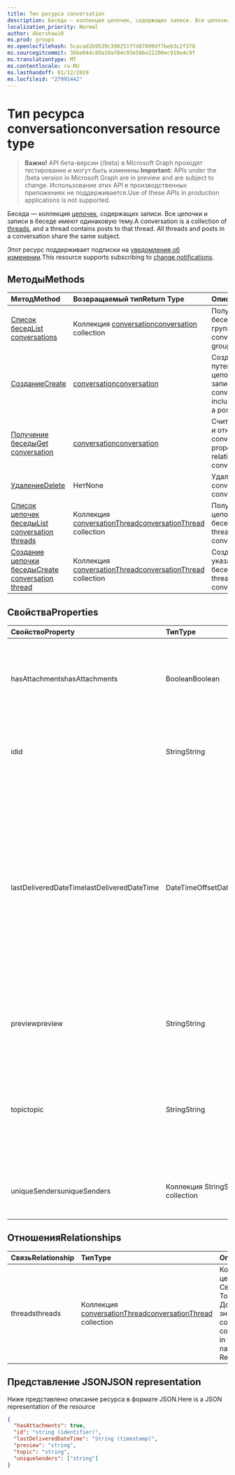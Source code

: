 ```yaml
---
title: Тип ресурса conversation
description: Беседа — коллекция цепочек, содержащих записи. Все цепочки и записи в беседе имеют одинаковую тему.
localization_priority: Normal
author: dkershaw10
ms.prod: groups
ms.openlocfilehash: 5cacad2b9539c398251ffd07899df7beb3c2f378
ms.sourcegitcommit: 36be044c89a19af84c93e586e22200ec919e4c9f
ms.translationtype: MT
ms.contentlocale: ru-RU
ms.lasthandoff: 01/12/2019
ms.locfileid: "27991442"
---
```

# <a name="conversation-resource-type"></a><span data-ttu-id="0d32f-104">Тип ресурса conversation</span><span class="sxs-lookup"><span data-stu-id="0d32f-104">conversation resource type</span></span>

> <span data-ttu-id="0d32f-105">**Важно!** API бета-версии (/beta) в Microsoft Graph проходят тестирование и могут быть изменены.</span><span class="sxs-lookup"><span data-stu-id="0d32f-105">**Important:** APIs under the /beta version in Microsoft Graph are in preview and are subject to change.</span></span> <span data-ttu-id="0d32f-106">Использование этих API в производственных приложениях не поддерживается.</span><span class="sxs-lookup"><span data-stu-id="0d32f-106">Use of these APIs in production applications is not supported.</span></span>

<span data-ttu-id="0d32f-p103">Беседа — коллекция [цепочек](conversationthread.md), содержащих записи. Все цепочки и записи в беседе имеют одинаковую тему.</span><span class="sxs-lookup"><span data-stu-id="0d32f-p103">A conversation is a collection of [threads](conversationthread.md), and a thread contains posts to that thread. All threads and posts in a conversation share the same subject.</span></span>

<span data-ttu-id="0d32f-109">Этот ресурс поддерживает подписки на [уведомления об изменении](/graph/webhooks).</span><span class="sxs-lookup"><span data-stu-id="0d32f-109">This resource supports subscribing to [change notifications](/graph/webhooks).</span></span>

## <a name="methods"></a><span data-ttu-id="0d32f-110">Методы</span><span class="sxs-lookup"><span data-stu-id="0d32f-110">Methods</span></span>

| <span data-ttu-id="0d32f-111">Метод</span><span class="sxs-lookup"><span data-stu-id="0d32f-111">Method</span></span>       | <span data-ttu-id="0d32f-112">Возвращаемый тип</span><span class="sxs-lookup"><span data-stu-id="0d32f-112">Return Type</span></span>  |<span data-ttu-id="0d32f-113">Описание</span><span class="sxs-lookup"><span data-stu-id="0d32f-113">Description</span></span>|
|:---------------|:--------|:----------|
|[<span data-ttu-id="0d32f-114">Список бесед</span><span class="sxs-lookup"><span data-stu-id="0d32f-114">List conversations</span></span>](../api/group-list-conversations.md) | <span data-ttu-id="0d32f-115">Коллекция [conversation](conversation.md)</span><span class="sxs-lookup"><span data-stu-id="0d32f-115">[conversation](conversation.md) collection</span></span> |<span data-ttu-id="0d32f-116">Получение списка бесед в этой группе.</span><span class="sxs-lookup"><span data-stu-id="0d32f-116">Get the list of conversations in this group.</span></span>|
|[<span data-ttu-id="0d32f-117">Создание</span><span class="sxs-lookup"><span data-stu-id="0d32f-117">Create</span></span>](../api/group-post-conversations.md) |[<span data-ttu-id="0d32f-118">conversation</span><span class="sxs-lookup"><span data-stu-id="0d32f-118">conversation</span></span>](conversation.md)| <span data-ttu-id="0d32f-119">Создание беседы путем включения цепочки и записи.</span><span class="sxs-lookup"><span data-stu-id="0d32f-119">Create a new conversation by including a thread and a post.</span></span>|
|[<span data-ttu-id="0d32f-120">Получение беседы</span><span class="sxs-lookup"><span data-stu-id="0d32f-120">Get conversation</span></span>](../api/conversation-get.md) | [<span data-ttu-id="0d32f-121">conversation</span><span class="sxs-lookup"><span data-stu-id="0d32f-121">conversation</span></span>](conversation.md) |<span data-ttu-id="0d32f-122">Считывание свойств и отношений объекта conversation.</span><span class="sxs-lookup"><span data-stu-id="0d32f-122">Read properties and relationships of conversation object.</span></span>|
|[<span data-ttu-id="0d32f-123">Удаление</span><span class="sxs-lookup"><span data-stu-id="0d32f-123">Delete</span></span>](../api/conversation-delete.md) | <span data-ttu-id="0d32f-124">Нет</span><span class="sxs-lookup"><span data-stu-id="0d32f-124">None</span></span> |<span data-ttu-id="0d32f-125">Удаление объекта conversation.</span><span class="sxs-lookup"><span data-stu-id="0d32f-125">Delete conversation object.</span></span> |
|[<span data-ttu-id="0d32f-126">Список цепочек беседы</span><span class="sxs-lookup"><span data-stu-id="0d32f-126">List conversation threads</span></span>](../api/conversation-list-threads.md) |<span data-ttu-id="0d32f-127">Коллекция [conversationThread](conversationthread.md)</span><span class="sxs-lookup"><span data-stu-id="0d32f-127">[conversationThread](conversationthread.md) collection</span></span>| <span data-ttu-id="0d32f-128">Получение всех цепочек в групповой беседе.</span><span class="sxs-lookup"><span data-stu-id="0d32f-128">Get all the threads in a group conversation.</span></span>|
|[<span data-ttu-id="0d32f-129">Создание цепочки беседы</span><span class="sxs-lookup"><span data-stu-id="0d32f-129">Create conversation thread</span></span>](../api/conversation-post-threads.md) |<span data-ttu-id="0d32f-130">Коллекция [conversationThread](conversationthread.md)</span><span class="sxs-lookup"><span data-stu-id="0d32f-130">[conversationThread](conversationthread.md) collection</span></span>| <span data-ttu-id="0d32f-131">Создание цепочки в указанной беседе.</span><span class="sxs-lookup"><span data-stu-id="0d32f-131">Create a thread in the specified conversation.</span></span>|

## <a name="properties"></a><span data-ttu-id="0d32f-132">Свойства</span><span class="sxs-lookup"><span data-stu-id="0d32f-132">Properties</span></span>
| <span data-ttu-id="0d32f-133">Свойство</span><span class="sxs-lookup"><span data-stu-id="0d32f-133">Property</span></span>     | <span data-ttu-id="0d32f-134">Тип</span><span class="sxs-lookup"><span data-stu-id="0d32f-134">Type</span></span>   |<span data-ttu-id="0d32f-135">Описание</span><span class="sxs-lookup"><span data-stu-id="0d32f-135">Description</span></span>|
|:---------------|:--------|:----------|
|<span data-ttu-id="0d32f-136">hasAttachments</span><span class="sxs-lookup"><span data-stu-id="0d32f-136">hasAttachments</span></span>|<span data-ttu-id="0d32f-137">Boolean</span><span class="sxs-lookup"><span data-stu-id="0d32f-137">Boolean</span></span>|<span data-ttu-id="0d32f-138">Указывает, содержит ли какая-либо запись в этой беседе хотя бы одно вложение.</span><span class="sxs-lookup"><span data-stu-id="0d32f-138">Indicates whether any of the posts within this Conversation has at least one attachment.</span></span>|
|<span data-ttu-id="0d32f-139">id</span><span class="sxs-lookup"><span data-stu-id="0d32f-139">id</span></span>|<span data-ttu-id="0d32f-140">String</span><span class="sxs-lookup"><span data-stu-id="0d32f-140">String</span></span>|<span data-ttu-id="0d32f-p104">Уникальный идентификатор беседы. Только для чтения.</span><span class="sxs-lookup"><span data-stu-id="0d32f-p104">The conversations's unique identifier. Read-only.</span></span>|
|<span data-ttu-id="0d32f-143">lastDeliveredDateTime</span><span class="sxs-lookup"><span data-stu-id="0d32f-143">lastDeliveredDateTime</span></span>|<span data-ttu-id="0d32f-144">DateTimeOffset</span><span class="sxs-lookup"><span data-stu-id="0d32f-144">DateTimeOffset</span></span>|<span data-ttu-id="0d32f-p105">Тип Timestamp представляет сведения о времени и дате с использованием формата ISO 8601 (всегда используется формат UTC). Например, значение полуночи 1 января 2014 г. в формате UTC выглядит так: `'2014-01-01T00:00:00Z'`.</span><span class="sxs-lookup"><span data-stu-id="0d32f-p105">The Timestamp type represents date and time information using ISO 8601 format and is always in UTC time. For example, midnight UTC on Jan 1, 2014 would look like this: `'2014-01-01T00:00:00Z'`</span></span>|
|<span data-ttu-id="0d32f-147">preview</span><span class="sxs-lookup"><span data-stu-id="0d32f-147">preview</span></span>|<span data-ttu-id="0d32f-148">String</span><span class="sxs-lookup"><span data-stu-id="0d32f-148">String</span></span>|<span data-ttu-id="0d32f-149">Краткая сводка из текста последней записи в этой беседе.</span><span class="sxs-lookup"><span data-stu-id="0d32f-149">A short summary from the body of the latest post in this converstaion.</span></span>|
|<span data-ttu-id="0d32f-150">topic</span><span class="sxs-lookup"><span data-stu-id="0d32f-150">topic</span></span>|<span data-ttu-id="0d32f-151">String</span><span class="sxs-lookup"><span data-stu-id="0d32f-151">String</span></span>|<span data-ttu-id="0d32f-p106">Тема беседы. Это свойство можно задать при создании беседы, но его невозможно обновить.</span><span class="sxs-lookup"><span data-stu-id="0d32f-p106">The topic of the conversation. This property can be set when the conversation is created, but it cannot be updated.</span></span>|
|<span data-ttu-id="0d32f-154">uniqueSenders</span><span class="sxs-lookup"><span data-stu-id="0d32f-154">uniqueSenders</span></span>|<span data-ttu-id="0d32f-155">Коллекция String</span><span class="sxs-lookup"><span data-stu-id="0d32f-155">String collection</span></span>|<span data-ttu-id="0d32f-156">Все пользователи, которые отправили сообщение в эту беседу.</span><span class="sxs-lookup"><span data-stu-id="0d32f-156">All the users that sent a message to this Conversation.</span></span>|

## <a name="relationships"></a><span data-ttu-id="0d32f-157">Отношения</span><span class="sxs-lookup"><span data-stu-id="0d32f-157">Relationships</span></span>
| <span data-ttu-id="0d32f-158">Связь</span><span class="sxs-lookup"><span data-stu-id="0d32f-158">Relationship</span></span> | <span data-ttu-id="0d32f-159">Тип</span><span class="sxs-lookup"><span data-stu-id="0d32f-159">Type</span></span>   |<span data-ttu-id="0d32f-160">Описание</span><span class="sxs-lookup"><span data-stu-id="0d32f-160">Description</span></span>|
|:---------------|:--------|:----------|
|<span data-ttu-id="0d32f-161">threads</span><span class="sxs-lookup"><span data-stu-id="0d32f-161">threads</span></span>|<span data-ttu-id="0d32f-162">Коллекция [conversationThread](conversationthread.md)</span><span class="sxs-lookup"><span data-stu-id="0d32f-162">[conversationThread](conversationthread.md) collection</span></span>|<span data-ttu-id="0d32f-p107">Коллекция всех цепочек в беседе. Свойство навигации. Только для чтения. Допускается значение null.</span><span class="sxs-lookup"><span data-stu-id="0d32f-p107">A collection of all the conversation threads in the conversation. A navigation property. Read-only. Nullable.</span></span>|

## <a name="json-representation"></a><span data-ttu-id="0d32f-167">Представление JSON</span><span class="sxs-lookup"><span data-stu-id="0d32f-167">JSON representation</span></span>

<span data-ttu-id="0d32f-168">Ниже представлено описание ресурса в формате JSON.</span><span class="sxs-lookup"><span data-stu-id="0d32f-168">Here is a JSON representation of the resource</span></span>

<!-- {
  "blockType": "resource",
  "optionalProperties": [
    "threads"
  ],
  "keyProperty": "id",
  "@odata.type": "microsoft.graph.conversation"
}-->

```json
{
  "hasAttachments": true,
  "id": "string (identifier)",
  "lastDeliveredDateTime": "String (timestamp)",
  "preview": "string",
  "topic": "string",
  "uniqueSenders": ["string"]
}

```


<!-- uuid: 8fcb5dbc-d5aa-4681-8e31-b001d5168d79
2015-10-25 14:57:30 UTC -->
<!-- {
  "type": "#page.annotation",
  "description": "conversation resource",
  "keywords": "",
  "section": "documentation",
  "tocPath": ""
}-->
